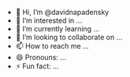 - 👋 Hi, I’m @davidnapadensky
- 👀 I’m interested in ...
- 🌱 I’m currently learning ...
- 💞️ I’m looking to collaborate on ...
- 📫 How to reach me ...
- 😄 Pronouns: ...
- ⚡ Fun fact: ...

<!---
davidnapadensky/davidnapadensky is a ✨ special ✨ repository because its `README.md` (this file) appears on your GitHub profile.
You can click the Preview link to take a look at your changes.
--->
